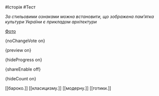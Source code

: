 #Історія #Тест

*За стильовими ознаками можна встановити, що зображена пам’ятка культури України є прикладом архітектури*

[Фото](https://zno.osvita.ua//doc/images/znotest/9/930/5.jpg)

{noChangeVote on}

{preview on}

{hideProgress on}

{shareEnable off}

{hideCount on}

[[бароко.]]
[[класицизму.]]
[[модерну.]]
[[готики.]]
